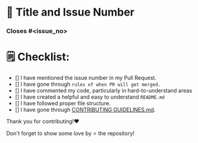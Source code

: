 # 🎯 Title and Issue Number

<!-- Please make sure issue number is mention in Pull Request else PR will not be merged. -->

### Closes #<issue_no>

<!-- Replace `issue_no` with the issue number which is fixed in this PR -->

# 🗒️ Checklist:

- [] I have mentioned the issue number in my Pull Request.
- []  I have gone through `rules of when PR will get merged.` 
- [] I have commented my code, particularly in hard-to-understand areas
- [] I have created a helpful and easy to understand `README.md`
- [] I have followed proper file structure.
- [] I have gone through [CONTRIBUTING GUIDELINES.md](../blob/master/CONTRIBUTING.md).

 Thank you for contributing!❤️ 

Don't forget to show some love by ⭐ the repository! 
